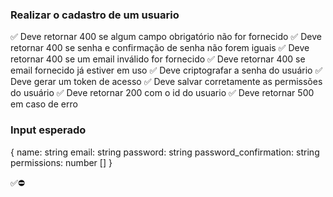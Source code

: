### Realizar o cadastro de um usuario

✅ Deve retornar 400 se algum campo obrigatório não for fornecido
✅ Deve retornar 400 se senha e confirmação de senha não forem iguais
✅ Deve retornar 400 se um email inválido for fornecido
✅ Deve retornar 400 se email fornecido já estiver em uso
✅ Deve criptografar a senha do usuário
✅ Deve gerar um token de acesso
✅ Deve salvar corretamente as permissões do usuário
✅ Deve retornar 200 com o id do usuario
✅ Deve retornar 500 em caso de erro

### Input esperado
{
    name: string
    email: string
    password: string
    password_confirmation: string
    permissions: number []
}

✅⛔